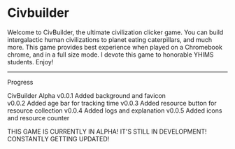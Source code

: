 # Civbuilder
  Welcome to CivBuilder, the ultimate civilization clicker game. You can build intergalactic human civilizations to planet eating caterpillars, and much more. This game provides best experience when played on a Chromebook chrome, and in a full size mode. I devote this game to honorable YHIMS students. Enjoy! 

----------------------------------------------------------------------------------------------------------------------------------------------------------

Progress

CivBuilder Alpha
v0.0.1 Added background and favicon <br>
v0.0.2 Added age bar for tracking time
v0.0.3 Added resource button for resource collection
v0.0.4 Added logs and explanation
v0.0.5 Added icons and resource counter

THIS GAME IS CURRENTLY IN ALPHA! IT'S STILL IN DEVELOPMENT! CONSTANTLY GETTING UPDATED!
